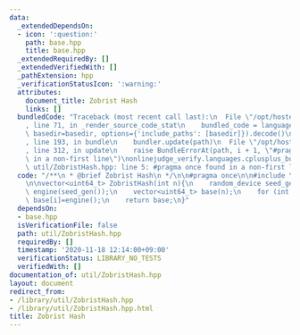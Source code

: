 ```yaml
---
data:
  _extendedDependsOn:
  - icon: ':question:'
    path: base.hpp
    title: base.hpp
  _extendedRequiredBy: []
  _extendedVerifiedWith: []
  _pathExtension: hpp
  _verificationStatusIcon: ':warning:'
  attributes:
    document_title: Zobrist Hash
    links: []
  bundledCode: "Traceback (most recent call last):\n  File \"/opt/hostedtoolcache/Python/3.9.1/x64/lib/python3.9/site-packages/onlinejudge_verify/documentation/build.py\"\
    , line 71, in _render_source_code_stat\n    bundled_code = language.bundle(stat.path,\
    \ basedir=basedir, options={'include_paths': [basedir]}).decode()\n  File \"/opt/hostedtoolcache/Python/3.9.1/x64/lib/python3.9/site-packages/onlinejudge_verify/languages/cplusplus.py\"\
    , line 193, in bundle\n    bundler.update(path)\n  File \"/opt/hostedtoolcache/Python/3.9.1/x64/lib/python3.9/site-packages/onlinejudge_verify/languages/cplusplus_bundle.py\"\
    , line 312, in update\n    raise BundleErrorAt(path, i + 1, \"#pragma once found\
    \ in a non-first line\")\nonlinejudge_verify.languages.cplusplus_bundle.BundleErrorAt:\
    \ util/ZobristHash.hpp: line 5: #pragma once found in a non-first line\n"
  code: "/**\n * @brief Zobrist Hash\n */\n\n#pragma once\n\n#include \"../base.hpp\"\
    \n\nvector<uint64_t> ZobristHash(int n){\n    random_device seed_gen;\n    mt19937_64\
    \ engine(seed_gen());\n    vector<uint64_t> base(n);\n    for (int i=0;i<n;++i)\
    \ base[i]=engine();\n    return base;\n}"
  dependsOn:
  - base.hpp
  isVerificationFile: false
  path: util/ZobristHash.hpp
  requiredBy: []
  timestamp: '2020-11-18 12:14:00+09:00'
  verificationStatus: LIBRARY_NO_TESTS
  verifiedWith: []
documentation_of: util/ZobristHash.hpp
layout: document
redirect_from:
- /library/util/ZobristHash.hpp
- /library/util/ZobristHash.hpp.html
title: Zobrist Hash
---
```

